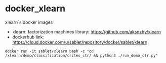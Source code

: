 # docker_xlearn

xlearn`s docker images

* xlearn: factorization machines library: https://github.com/aksnzhy/xlearn
* dockerhub link: https://cloud.docker.com/u/sablet/repository/docker/sablet/xlearn


```sample test
docker run -it sablet/xlearn bash -c "cd /xlearn/demo/classification/criteo_ctr/ && python3 ./run_demo_ctr.py"
```

